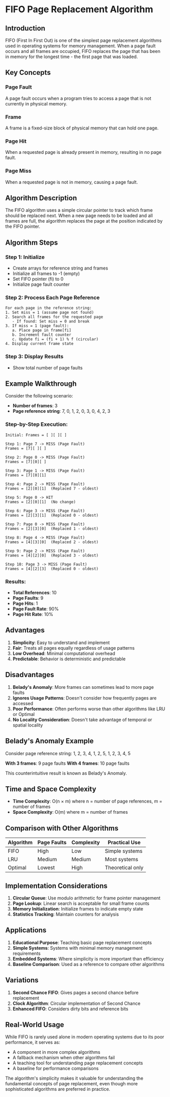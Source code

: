 # FIFO Page Replacement Algorithm

## Introduction

FIFO (First In First Out) is one of the simplest page replacement algorithms used in operating systems for memory management. When a page fault occurs and all frames are occupied, FIFO replaces the page that has been in memory for the longest time - the first page that was loaded.

## Key Concepts

### Page Fault
A page fault occurs when a program tries to access a page that is not currently in physical memory.

### Frame
A frame is a fixed-size block of physical memory that can hold one page.

### Page Hit
When a requested page is already present in memory, resulting in no page fault.

### Page Miss
When a requested page is not in memory, causing a page fault.

## Algorithm Description

The FIFO algorithm uses a simple circular pointer to track which frame should be replaced next. When a new page needs to be loaded and all frames are full, the algorithm replaces the page at the position indicated by the FIFO pointer.

## Algorithm Steps

### Step 1: Initialize
- Create arrays for reference string and frames
- Initialize all frames to -1 (empty)
- Set FIFO pointer (fi) to 0
- Initialize page fault counter

### Step 2: Process Each Page Reference
```
For each page in the reference string:
1. Set miss = 1 (assume page not found)
2. Search all frames for the requested page
   - If found: Set miss = 0 and break
3. If miss = 1 (page fault):
   a. Place page in frame[fi]
   b. Increment fault counter
   c. Update fi = (fi + 1) % f (circular)
4. Display current frame state
```

### Step 3: Display Results
- Show total number of page faults

## Example Walkthrough

Consider the following scenario:
- **Number of frames**: 3
- **Page reference string**: 7, 0, 1, 2, 0, 3, 0, 4, 2, 3

### Step-by-Step Execution:

```
Initial: Frames = [ ][ ][ ]

Step 1: Page 7 -> MISS (Page Fault)
Frames = [7][ ][ ]

Step 2: Page 0 -> MISS (Page Fault)
Frames = [7][0][ ]

Step 3: Page 1 -> MISS (Page Fault)
Frames = [7][0][1]

Step 4: Page 2 -> MISS (Page Fault)
Frames = [2][0][1]  (Replaced 7 - oldest)

Step 5: Page 0 -> HIT
Frames = [2][0][1]  (No change)

Step 6: Page 3 -> MISS (Page Fault)
Frames = [2][3][1]  (Replaced 0 - oldest)

Step 7: Page 0 -> MISS (Page Fault)
Frames = [2][3][0]  (Replaced 1 - oldest)

Step 8: Page 4 -> MISS (Page Fault)
Frames = [4][3][0]  (Replaced 2 - oldest)

Step 9: Page 2 -> MISS (Page Fault)
Frames = [4][2][0]  (Replaced 3 - oldest)

Step 10: Page 3 -> MISS (Page Fault)
Frames = [4][2][3]  (Replaced 0 - oldest)
```

### Results:
- **Total References**: 10
- **Page Faults**: 9
- **Page Hits**: 1
- **Page Fault Rate**: 90%
- **Page Hit Rate**: 10%

## Advantages

1. **Simplicity**: Easy to understand and implement
2. **Fair**: Treats all pages equally regardless of usage patterns
3. **Low Overhead**: Minimal computational overhead
4. **Predictable**: Behavior is deterministic and predictable

## Disadvantages

1. **Belady's Anomaly**: More frames can sometimes lead to more page faults
2. **Ignores Usage Patterns**: Doesn't consider how frequently pages are accessed
3. **Poor Performance**: Often performs worse than other algorithms like LRU or Optimal
4. **No Locality Consideration**: Doesn't take advantage of temporal or spatial locality

## Belady's Anomaly Example

Consider page reference string: 1, 2, 3, 4, 1, 2, 5, 1, 2, 3, 4, 5

**With 3 frames**: 9 page faults
**With 4 frames**: 10 page faults

This counterintuitive result is known as Belady's Anomaly.

## Time and Space Complexity

- **Time Complexity**: O(n × m) where n = number of page references, m = number of frames
- **Space Complexity**: O(m) where m = number of frames

## Comparison with Other Algorithms

| Algorithm | Page Faults | Complexity | Practical Use |
|-----------|-------------|------------|---------------|
| FIFO      | High        | Low        | Simple systems |
| LRU       | Medium      | Medium     | Most systems |
| Optimal   | Lowest      | High       | Theoretical only |

## Implementation Considerations

1. **Circular Queue**: Use modulo arithmetic for frame pointer management
2. **Page Lookup**: Linear search is acceptable for small frame counts
3. **Memory Initialization**: Initialize frames to indicate empty state
4. **Statistics Tracking**: Maintain counters for analysis

## Applications

1. **Educational Purpose**: Teaching basic page replacement concepts
2. **Simple Systems**: Systems with minimal memory management requirements
3. **Embedded Systems**: Where simplicity is more important than efficiency
4. **Baseline Comparison**: Used as a reference to compare other algorithms

## Variations

1. **Second Chance FIFO**: Gives pages a second chance before replacement
2. **Clock Algorithm**: Circular implementation of Second Chance
3. **Enhanced FIFO**: Considers dirty bits and reference bits

## Real-World Usage

While FIFO is rarely used alone in modern operating systems due to its poor performance, it serves as:
- A component in more complex algorithms
- A fallback mechanism when other algorithms fail
- A teaching tool for understanding page replacement concepts
- A baseline for performance comparisons

The algorithm's simplicity makes it valuable for understanding the fundamental concepts of page replacement, even though more sophisticated algorithms are preferred in practice.